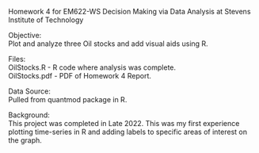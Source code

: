 Homework 4 for EM622-WS Decision Making via Data Analysis at Stevens Institute of Technology

Objective:  
Plot and analyze three Oil stocks and add visual aids using R.

Files:  
OilStocks.R - R code where analysis was complete.  
OilStocks.pdf - PDF of Homework 4 Report.

Data Source:  
Pulled from quantmod package in R.

Background:  
This project was completed in Late 2022. This was my first experience plotting time-series in R and adding labels to specific areas of interest on the graph.
